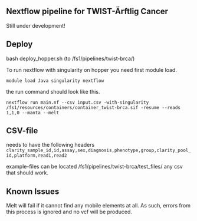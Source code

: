 ## Nextflow pipeline for TWIST-Ärftlig Cancer

Still under development!

## Deploy
bash deploy_hopper.sh (to /fs1/pipelines/twist-brca/)

To run nextflow with singularity on hopper you need first module load.

`module load Java singularity nextflow`

the run command should look like this.

`nextflow run main.nf --csv input.csv -with-singularity /fs1/resources/containers/container_twist-brca.sif -resume --reads 1,1,0 --manta --melt`


## CSV-file
needs to have the following headers
`clarity_sample_id,id,assay,sex,diagnosis,phenotype,group,clarity_pool_id,platform,read1,read2`

example-files can be located /fs1/pipelines/twist-brca/test_files/ any csv that should work.


## Known Issues

Melt will fail if it cannot find any mobile elements at all. As such, errors from this process is ignored and no vcf will be produced.
